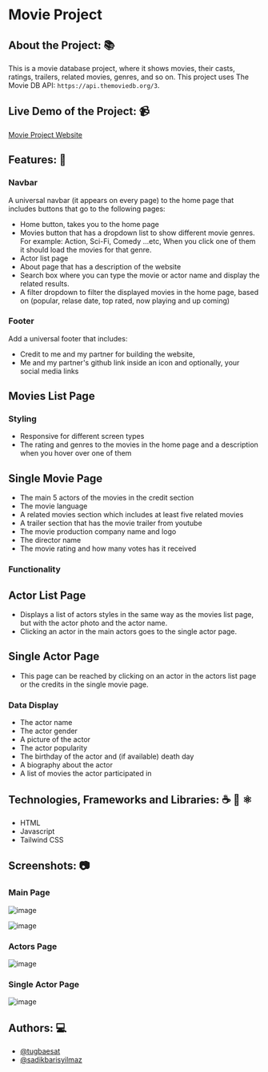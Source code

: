 # Movie Project

## About the Project: 📚
This is a movie database project, where it shows movies, their casts, ratings, trailers, related movies, genres, and so on.
This project uses The Movie DB API: `https://api.themoviedb.org/3`. 

## Live Demo of the Project: 📹

[Movie Project Website](https://202303-prm-tr-few.github.io/movie-project-baris-tugba-ayman/)

## Features: 📖

### Navbar
A universal navbar (it appears on every page) to the home page that includes
buttons that go to the following pages:

- Home button, takes you to the home page
- Movies button that has a dropdown list to show different movie genres. For
  example: Action, Sci-Fi, Comedy ...etc, When you click one of them it should
  load the movies for that genre.
- Actor list page
- About page that has a description of the website
- Search box where you can type the movie or actor name and display the
  related results.
- A filter dropdown to filter the displayed movies in the home page, based
  on (popular, relase date, top rated, now playing and up coming)

### Footer

Add a universal footer that includes:

- Credit to me and my partner for building the website,
- Me and my partner's github link inside an icon and optionally, your social
  media links

## Movies List Page

### Styling

- Responsive for different screen types
- The rating and genres to the movies in the home page and a description
  when you hover over one of them

## Single Movie Page

- The main 5 actors of the movies in the credit section
- The movie language
- A related movies section which includes at least five related movies
- A trailer section that has the movie trailer from youtube
- The movie production company name and logo
- The director name
- The movie rating and how many votes has it received

### Functionality

## Actor List Page

- Displays a list of actors styles in the same way as the movies list page, but
with the actor photo and the actor name. 
- Clicking an actor in the main actors goes to the single actor page.

## Single Actor Page

- This page can be reached by clicking on an actor in the actors list page or the
credits in the single movie page.

### Data Display

- The actor name
- The actor gender
- A picture of the actor
- The actor popularity
- The birthday of the actor and (if available) death day
- A biography about the actor
- A list of movies the actor participated in

## Technologies, Frameworks and Libraries: ☕️ 🐍 ⚛️
- HTML
- Javascript
- Tailwind CSS

## Screenshots: 📷

### Main Page
![image](https://github.com/tugbaesat/movie-project/assets/114342008/af750d47-1041-4f92-9fd7-a7589a6dfa85)

![image](https://github.com/tugbaesat/movie-project/assets/114342008/30cadb78-fd0d-4db4-8a35-ed014fcd1842)

### Actors Page
![image](https://github.com/tugbaesat/movie-project/assets/114342008/7ffb26e5-5df8-433f-9ca3-7c8a57dacc9c)

### Single Actor Page
![image](https://github.com/tugbaesat/movie-project/assets/114342008/f46dd80e-7fad-4498-9758-2930def6c874)


## Authors: 💻
- [@tugbaesat](https://github.com/tugbaesat)
- [@sadikbarisyilmaz](https://github.com/sadikbarisyilmaz)

